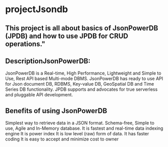 # projectJsondb
## This project is all about basics of JsonPowerDB (JPDB) and how to use JPDB for CRUD operations."
## DescriptionJsonPowerDB: 
JsonPowerDB is a Real-time, High Performance, Lightweight and Simple to Use, Rest API based Multi-mode DBMS. JsonPowerDB has ready to use API for Json document DB, RDBMS, Key-value DB, GeoSpatial DB and Time Series DB functionality. JPDB supports and advocates for true serverless and pluggable API development.
## Benefits of using JsonPowerDB
Simplest way to retrieve data in a JSON format.
Schema-free, Simple to use, Agile and In-Memory database.
It is  fastest and real-time data indexing engine
It is power index
It is low level (raw) form of data.
It has faster coding
It is easy to accept and minimize cost to owner
